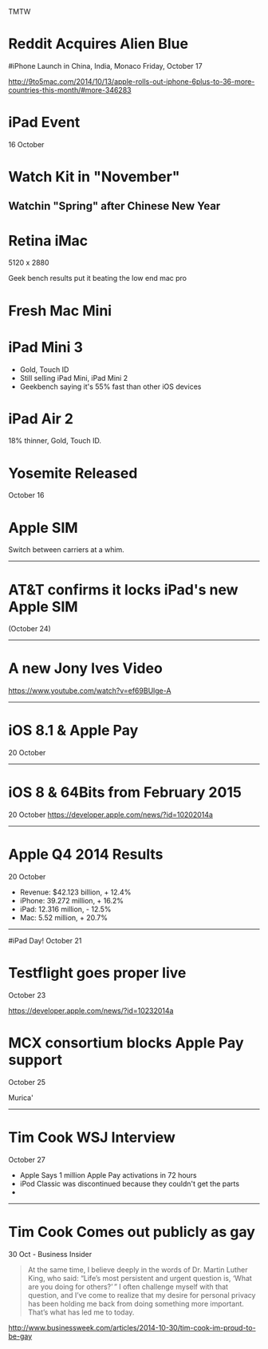 TMTW

# Reddit Acquires Alien Blue



#iPhone Launch in China, India, Monaco
Friday, October 17

http://9to5mac.com/2014/10/13/apple-rolls-out-iphone-6plus-to-36-more-countries-this-month/#more-346283

# iPad Event
16 October 

# Watch Kit in "November"
## Watchin "Spring" after Chinese New Year

# Retina iMac

5120 x 2880

Geek bench results put it beating the low end mac pro

# Fresh Mac Mini

# iPad Mini 3

- Gold, Touch ID
- Still selling iPad Mini, iPad Mini 2
- Geekbench saying it's 55% fast than other iOS devices

# iPad Air 2

18% thinner, Gold, Touch ID.

# Yosemite Released 
October 16

# Apple SIM

Switch between carriers at a whim.

---

# AT&T confirms it locks iPad's new Apple SIM
(October 24)

---

# A new Jony Ives Video

https://www.youtube.com/watch?v=ef69BUlge-A

---

# iOS 8.1 & Apple Pay
20 October

---

# iOS 8 & 64Bits from February 2015
20 October
https://developer.apple.com/news/?id=10202014a

---

# Apple Q4 2014 Results
20 October
- Revenue: $42.123 billion, + 12.4%
- iPhone: 39.272 million, + 16.2%
- iPad: 12.316 million, - 12.5%
- Mac: 5.52 million, + 20.7%

---

#iPad Day!
October 21

# Testflight goes proper live
October 23

https://developer.apple.com/news/?id=10232014a

# MCX consortium blocks Apple Pay support
October 25

Murica'

---

# Tim Cook WSJ Interview
October 27

- Apple Says 1 million Apple Pay activations in 72 hours
- iPod Classic was discontinued because they couldn't get the parts
- 

---
# Tim Cook Comes out publicly as gay
30 Oct - Business Insider

> At the same time, I believe deeply in the words of Dr. Martin Luther King, who said: “Life’s most persistent and urgent question is, ‘What     are you doing for others?’ ” I often challenge myself with that question, and I’ve come to realize that my desire for personal privacy has been holding me back from doing something more important. That’s what has led me to today.

http://www.businessweek.com/articles/2014-10-30/tim-cook-im-proud-to-be-gay
